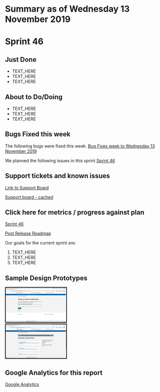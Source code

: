 # Summary as of Wednesday 13 November 2019 

# Sprint 46

## Just Done
* TEXT_HERE
* TEXT_HERE
* TEXT_HERE

## About to Do/Doing
* TEXT_HERE
* TEXT_HERE
* TEXT_HERE

## Bugs Fixed this week
The following bugs were fixed this week.
[Bug Fixes week to Wednesday 13 November 2019](graphs/bugs13112019.png)

We planned the following issues in this sprint 
[Sprint 46](graphs/sprint13112019.png)

## Support tickets and known issues
[Link to Support Board](https://jira.digital.homeoffice.gov.uk/secure/RapidBoard.jspa?rapidView=331&selectedIssue=ALS-47)

[Support board - cached](graphs/supportBoard13112019.jpg)

## Click here for metrics / progress against plan
[Sprint 46](graphs/progress13112019.png)

[Post Release Roadmap](graphs/roadmap13112019.png)

Our goals for the current sprint are:
1. TEXT_HERE 
2. TEXT_HERE
3. TEXT_HERE

## Sample Design Prototypes
<a href="graphs/proto1_13112019.png"><img src="graphs/proto1_13112019.png" alt="HTML5 Icon" width="200" style="border:2px solid black"></a>
<br>
<a href="graphs/proto2_13112019.png"><img src="graphs/proto2_13112019.png" alt="HTML5 Icon" width="200" style="border:2px solid black"></a>
<br>


## Google Analytics for this report
[Google Analytics](graphs/GA13112019.png)

